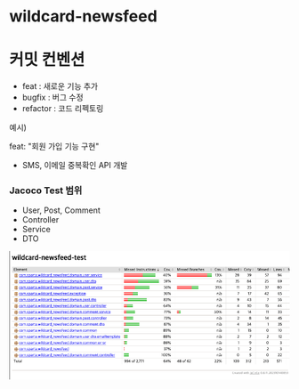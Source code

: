 # wildcard-newsfeed

# 커밋 컨벤션
- feat : 새로운 기능 추가
- bugfix : 버그 수정
- refactor : 코드 리펙토링

예시)

feat: "회원 가입 기능 구현"
- SMS, 이메일 중복확인 API 개발

### Jacoco Test 범위
- User, Post, Comment
- Controller
- Service
- DTO

![img.png](img.png)

